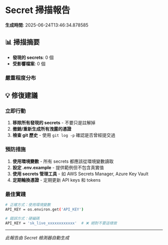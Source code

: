 # Secret 掃描報告

**生成時間**: 2025-06-24T13:46:34.878585

## 📊 掃描摘要

- **發現的 secrets**: 0 個
- **受影響檔案**: 0 個

### 嚴重程度分布

## 💡 修復建議

### 立即行動
1. **移除所有發現的 secrets** - 不要只是註解掉
2. **撤銷/重新生成所有洩露的憑證**
3. **檢查 git 歷史** - 使用 `git log -p` 確認是否曾經提交過

### 預防措施
1. **使用環境變數** - 所有 secrets 都應該從環境變數讀取
2. **設定 .env.example** - 提供範例但不包含真實值
3. **使用 secrets 管理工具** - 如 AWS Secrets Manager, Azure Key Vault
4. **定期輪換憑證** - 定期更新 API keys 和 tokens

### 最佳實踐
```bash
# 正確方式：使用環境變數
API_KEY = os.environ.get('API_KEY')

# 錯誤方式：硬編碼
API_KEY = 'sk_live_xxxxxxxxxxxx'  # ❌ 絕對不要這樣做
```

---

*此報告由 Secret 檢測器自動生成*
